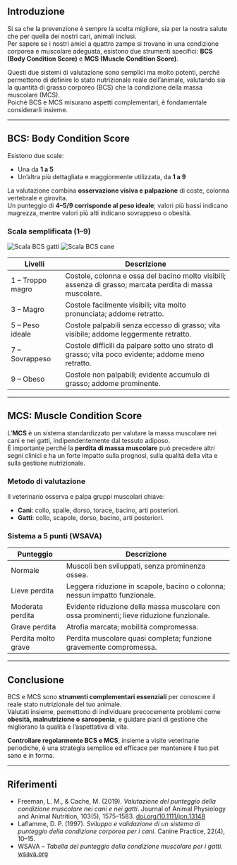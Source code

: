 ## Introduzione
Si sa che la prevenzione è sempre la scelta migliore, sia per la nostra salute che per quella dei nostri cari, animali inclusi.  
Per sapere se i nostri amici a quattro zampe si trovano in una condizione corporea e muscolare adeguata, esistono due strumenti specifici: **BCS (Body Condition Score)** e **MCS (Muscle Condition Score)**.  

Questi due sistemi di valutazione sono semplici ma molto potenti, perché permettono di definire lo stato nutrizionale reale dell’animale, valutando sia la quantità di grasso corporeo (BCS) che la condizione della massa muscolare (MCS).  
Poiché BCS e MCS misurano aspetti complementari, è fondamentale considerarli insieme.  

---

## BCS: Body Condition Score
Esistono due scale:  
- Una da **1 a 5**  
- Un’altra più dettagliata e maggiormente utilizzata, da **1 a 9**  

La valutazione combina **osservazione visiva e palpazione** di coste, colonna vertebrale e girovita.  
Un punteggio di **4–5/9 corrisponde al peso ideale**; valori più bassi indicano magrezza, mentre valori più alti indicano sovrappeso o obesità.  

### Scala semplificata (1–9)

![Scala BCS gatti](/blog/images/bcs-cats.jpeg)
![Scala BCS cane](/blog/images/bcs-dogs.jpeg)

| Livelli | Descrizione |
|---------|-------------|
| 1 – Troppo magro | Costole, colonna e ossa del bacino molto visibili; assenza di grasso; marcata perdita di massa muscolare. |
| 3 – Magro | Costole facilmente visibili; vita molto pronunciata; addome retratto. |
| 5 – Peso ideale | Costole palpabili senza eccesso di grasso; vita visibile; addome leggermente retratto. |
| 7 – Sovrappeso | Costole difficili da palpare sotto uno strato di grasso; vita poco evidente; addome meno retratto. |
| 9 – Obeso | Costole non palpabili; evidente accumulo di grasso; addome prominente. |

---

## MCS: Muscle Condition Score
L’**MCS** è un sistema standardizzato per valutare la massa muscolare nei cani e nei gatti, indipendentemente dal tessuto adiposo.  
È importante perché la **perdita di massa muscolare** può precedere altri segni clinici e ha un forte impatto sulla prognosi, sulla qualità della vita e sulla gestione nutrizionale.  

### Metodo di valutazione
Il veterinario osserva e palpa gruppi muscolari chiave:  
- **Cani**: collo, spalle, dorso, torace, bacino, arti posteriori.  
- **Gatti**: collo, scapole, dorso, bacino, arti posteriori.  

### Sistema a 5 punti (WSAVA)
| Punteggio | Descrizione |
|-----------|-------------|
| Normale | Muscoli ben sviluppati, senza prominenza ossea. |
| Lieve perdita | Leggera riduzione in scapole, bacino o colonna; nessun impatto funzionale. |
| Moderata perdita | Evidente riduzione della massa muscolare con ossa prominenti; lieve riduzione funzionale. |
| Grave perdita | Atrofia marcata; mobilità compromessa. |
| Perdita molto grave | Perdita muscolare quasi completa; funzione gravemente compromessa. |

---

## Conclusione
BCS e MCS sono **strumenti complementari essenziali** per conoscere il reale stato nutrizionale del tuo animale.  
Valutati insieme, permettono di individuare precocemente problemi come **obesità, malnutrizione o sarcopenia**, e guidare piani di gestione che migliorano la qualità e l’aspettativa di vita.  

**Controllare regolarmente BCS e MCS**, insieme a visite veterinarie periodiche, è una strategia semplice ed efficace per mantenere il tuo pet sano e in forma.  

---

## Riferimenti
- Freeman, L. M., & Cache, M. (2019). *Valutazione del punteggio della condizione muscolare nei cani e nei gatti*. Journal of Animal Physiology and Animal Nutrition, 103(5), 1575–1583. [doi.org/10.1111/jpn.13148](https://doi.org/10.1111/jpn.13148)  
- Laflamme, D. P. (1997). *Sviluppo e validazione di un sistema di punteggio della condizione corporea per i cani*. Canine Practice, 22(4), 10–15.  
- WSAVA – *Tabella del punteggio della condizione muscolare per i gatti*. [wsava.org](https://wsava.org/wp-content/uploads/2020/01/Muscle-Condition-Score-Chart-for-Cats.pdf)
